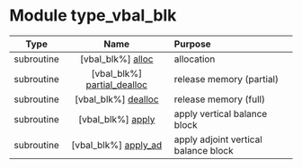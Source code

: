 # Module type_vbal_blk

| Type | Name | Purpose |
| :--: | :--: | :---------- |
| subroutine | [vbal_blk%] [alloc](https://github.com/JCSDA/saber/src/bump/type_vbal_blk.F90#L40) | allocation |
| subroutine | [vbal_blk%] [partial_dealloc](https://github.com/JCSDA/saber/src/bump/type_vbal_blk.F90#L69) | release memory (partial) |
| subroutine | [vbal_blk%] [dealloc](https://github.com/JCSDA/saber/src/bump/type_vbal_blk.F90#L87) | release memory (full) |
| subroutine | [vbal_blk%] [apply](https://github.com/JCSDA/saber/src/bump/type_vbal_blk.F90#L104) | apply vertical balance block |
| subroutine | [vbal_blk%] [apply_ad](https://github.com/JCSDA/saber/src/bump/type_vbal_blk.F90#L149) | apply adjoint vertical balance block |
